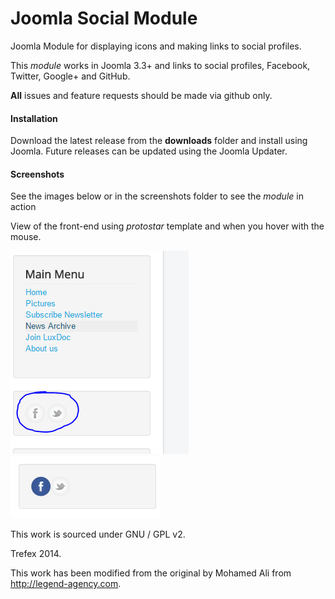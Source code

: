 Joomla Social Module
==================

Joomla Module for displaying icons and making links to social profiles.

This *module* works in Joomla 3.3+ and links to social profiles, Facebook, Twitter, Google+ and GitHub.

**All** issues and feature requests should be made via github only.

#### Installation

Download the latest release from the **downloads** folder and install using Joomla.
Future releases can be updated using the Joomla Updater.

#### Screenshots

See the images below or in the screenshots folder to see the *module* in action

View of the front-end using *protostar* template and when you hover with the mouse.

![Alt text](https://raw.githubusercontent.com/Trefex/joomla_socialmod/master/screenshots/frontend_1.PNG "Front end view")
![Alt text](https://raw.githubusercontent.com/Trefex/joomla_socialmod/master/screenshots/frontend_2.PNG "Front end view-hover")

This work is sourced under GNU / GPL v2.

Trefex 2014.

This work has been modified from the original by Mohamed Ali from http://legend-agency.com.


